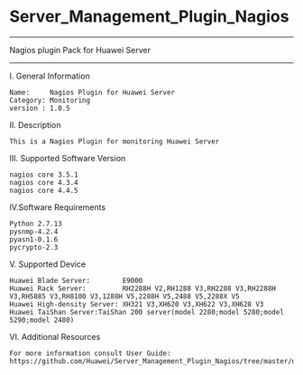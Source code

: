 # Server_Management_Plugin_Nagios

**********************************************************************************
Nagios plugin Pack for Huawei Server
**********************************************************************************

I. General Information 

    Name:     Nagios Plugin for Huawei Server    
    Category: Monitoring    
    version : 1.0.5
    
II. Description

    This is a Nagios Plugin for monitoring Huawei Server 
    
III. Supported Software Version

    nagios core 3.5.1     
    nagios core 4.3.4 
    nagios core 4.4.5
    
IV.Software Requirements

    Python 2.7.13    
    pysnmp-4.2.4  
    pyasn1-0.1.6    
    pycrypto-2.3
    
V. Supported Device
    
    Huawei Blade Server:        E9000
    Huawei Rack Server:         RH2288H V2,RH1288 V3,RH2288 V3,RH2288H V3,RH5885 V3,RH8100 V3,1288H V5,2288H V5,2488 V5,2288X V5    
    Huawei High-density Server: XH321 V3,XH620 V3,XH622 V3,XH628 V3 
    Huawei TaiShan Server:TaiShan 200 server(model 2280;model 5280;model 5290;model 2480)
    
VI. Additional Resources

    For more information consult User Guide: https://github.com/Huawei/Server_Management_Plugin_Nagios/tree/master/docs
